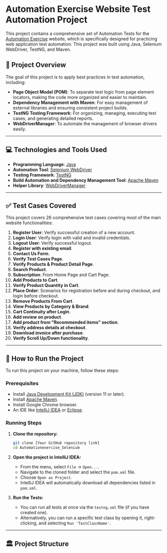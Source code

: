 # Automation Exercise Website Test Automation Project

This project contains a comprehensive set of Automation Tests for the [Automation Exercise](http://automationexercise.com) website, which is specifically designed for practicing web application test automation. This project was built using Java, Selenium WebDriver, TestNG, and Maven.

## 🌟 Project Overview

The goal of this project is to apply best practices in test automation, including:
-   **Page Object Model (POM)**: To separate test logic from page element locators, making the code more organized and easier to maintain.
-   **Dependency Management with Maven**: For easy management of external libraries and ensuring consistent project builds.
-   **TestNG Testing Framework**: For organizing, managing, executing test cases, and generating detailed reports.
-   **WebDriverManager**: To automate the management of browser drivers easily.

---

## 💻 Technologies and Tools Used

-   **Programming Language**: [Java](https://www.java.com/)
-   **Automation Tool**: [Selenium WebDriver](https://www.selenium.dev/)
-   **Testing Framework**: [TestNG](https://testng.org/)
-   **Build Automation and Dependency Management Tool**: [Apache Maven](https://maven.apache.org/)
-   **Helper Library**: [WebDriverManager](https://github.com/bonigarcia/webdrivermanager)

---

## ✅ Test Cases Covered

This project covers 26 comprehensive test cases covering most of the main website functionalities:

1.  **Register User**: Verify successful creation of a new account.
2.  **Login User**: Verify login with valid and invalid credentials.
3.  **Logout User**: Verify successful logout.
4.  **Register with existing email**.
5.  **Contact Us Form**.
6.  **Verify Test Cases Page**.
7.  **Verify Products & Product Detail Page**.
8.  **Search Product**.
9.  **Subscription**: From Home Page and Cart Page.
10. **Add Products to Cart**.
11. **Verify Product Quantity in Cart**.
12. **Place Order**: Scenarios for registration before and during checkout, and login before checkout.
13. **Remove Products From Cart**.
14. **View Products by Category & Brand**.
15. **Cart Continuity after Login**.
16. **Add review on product**.
17. **Add product from "Recommended items" section**.
18. **Verify address details at checkout**.
19. **Download invoice after purchase**.
20. **Verify Scroll Up/Down functionality**.

---

## 🚀 How to Run the Project

To run this project on your machine, follow these steps:

### Prerequisites
-   Install [Java Development Kit (JDK)](https://www.oracle.com/java/technologies/downloads/) (version 11 or later).
-   Install [Apache Maven](https://maven.apache.org/download.cgi).
-   Install Google Chrome browser.
-   An IDE like [IntelliJ IDEA](https://www.jetbrains.com/idea/) or [Eclipse](https://www.eclipse.org/).

### Running Steps

1.  **Clone the repository:**
    ```bash
    git clone [Your GitHub repository link]
    cd Automationexercise_Selenium
    ```

2.  **Open the project in IntelliJ IDEA:**
    -   From the menu, select `File` -> `Open...`.
    -   Navigate to the cloned folder and select the `pom.xml` file.
    -   Choose `Open as Project`.
    -   IntelliJ IDEA will automatically download all dependencies listed in `pom.xml`.

3.  **Run the Tests:**
    -   You can run all tests at once via the `testng.xml` file (if you have created one).
    -   Alternatively, you can run a specific test class by opening it, right-clicking, and selecting `Run 'TestClassName'`.

---

## 🏛️ Project Structure



